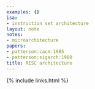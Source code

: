 ```yaml
---
examples: {}
isa:
- instruction set architecture
layout: note
notes:
- microarchitecture
papers:
- patterson:cacm:1985
- patterson:sigarch:1980
title: RISC architecture
---
```

{% include links.html %}
